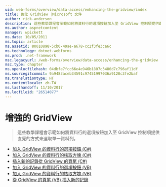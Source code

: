 ```yaml
---
uid: web-forms/overview/data-access/enhancing-the-gridview/index
title: 強化 GridView |Microsoft 文件
author: rick-anderson
description: 這些教學課程會示範如何將資料行的選項按鈕加入至 GridView 控制項提供直覺的方式來選取單一資料列。
ms.author: aspnetcontent
manager: wpickett
ms.date: 10/05/2011
ms.topic: article
ms.assetid: 80010898-5cb0-49ae-a678-cc2f3fe3ca6c
ms.technology: dotnet-webforms
ms.prod: .net-framework
msc.legacyurl: /web-forms/overview/data-access/enhancing-the-gridview
msc.type: chapter
ms.openlocfilehash: 04dbfe7fcc66e4e946b1807c3480d7c796af11df
ms.sourcegitcommit: 9a9483aceb34591c97451997036a9120c3fe2baf
ms.translationtype: HT
ms.contentlocale: zh-TW
ms.lasthandoff: 11/10/2017
ms.locfileid: "26514077"
---
```

<a name="enhancing-the-gridview"></a>增強的 GridView
====================
> 這些教學課程會示範如何將資料行的選項按鈕加入至 GridView 控制項提供直覺的方式來選取單一資料列。


- [加入 GridView 的資料行的選項按鈕 (C#)](adding-a-gridview-column-of-radio-buttons-cs.md)
- [加入 GridView 的資料行的核取方塊 (C#)](adding-a-gridview-column-of-checkboxes-cs.md)
- [插入新的記錄從 GridView 的頁尾 (C#)](inserting-a-new-record-from-the-gridview-s-footer-cs.md)
- [加入 GridView 的資料行的選項按鈕 (VB)](adding-a-gridview-column-of-radio-buttons-vb.md)
- [加入 GridView 的資料行的核取方塊 (VB)](adding-a-gridview-column-of-checkboxes-vb.md)
- [從 GridView 的頁尾 (VB) 插入新的記錄](inserting-a-new-record-from-the-gridview-s-footer-vb.md)
